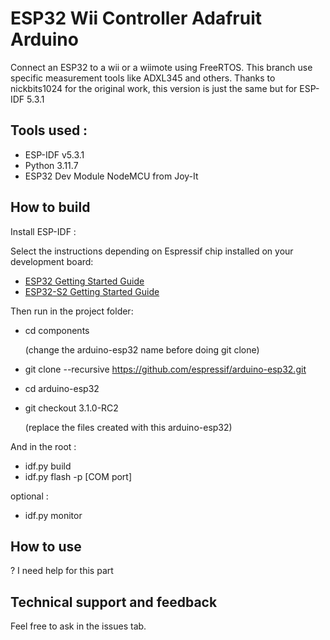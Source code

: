 # ESP32 Wii Controller Adafruit Arduino

Connect an ESP32 to a wii or a wiimote using FreeRTOS. This branch use specific measurement tools like ADXL345 and others.
Thanks to nickbits1024 for the original work, this version is just the same but for ESP-IDF 5.3.1

## Tools used :

- ESP-IDF v5.3.1
- Python 3.11.7
- ESP32 Dev Module NodeMCU from Joy-It

## How to build

Install ESP-IDF :

Select the instructions depending on Espressif chip installed on your development board:

- [ESP32 Getting Started Guide](https://docs.espressif.com/projects/esp-idf/en/stable/get-started/index.html)
- [ESP32-S2 Getting Started Guide](https://docs.espressif.com/projects/esp-idf/en/latest/esp32s2/get-started/index.html)

Then run in the project folder:
- cd components
  
  (change the arduino-esp32 name before doing git clone)
- git clone --recursive https://github.com/espressif/arduino-esp32.git
- cd arduino-esp32
- git checkout 3.1.0-RC2

  (replace the files created with this arduino-esp32)
  
And in the root :
- idf.py build
- idf.py flash -p [COM port]

optional :
- idf.py monitor

## How to use

? I need help for this part

## Technical support and feedback

Feel free to ask in the issues tab. 
